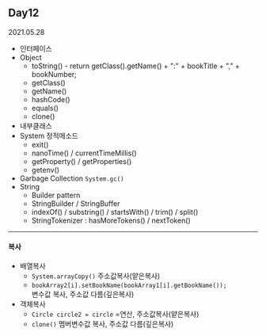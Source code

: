 ## Day12
2021.05.28

- 인터페이스
- Object
  - toString() - return getClass().getName() + ":" + bookTitle + "," + bookNumber;
  - getClass()
  - getName()
  - hashCode()
  - equals()
  - clone()
- 내부클래스
- System 정적메소드 
  - exit()
  - nanoTime() / currentTimeMillis()
  - getProperty() / getProperties()
  - getenv()
- Garbage Collection `System.gc()`
- String
  - Builder pattern
  - StringBuilder / StringBuffer
  - indexOf() / substring() / startsWith() / trim() / split()
  - StringTokenizer : hasMoreTokens() / nextToken()

---
#### 복사
- 배열복사 
  - `System.arrayCopy()` 주소값복사(얕은복사)
  - `bookArray2[i].setBookName(bookArray1[i].getBookName());`    
     변수값 복사, 주소값 다름(깊은복사)
- 객체복사
  - `Circle circle2 = circle`  =연산, 주소값복사(얕은복사)
  - `clone()`  멤버변수값 복사, 주소값 다름(깊은복사)


